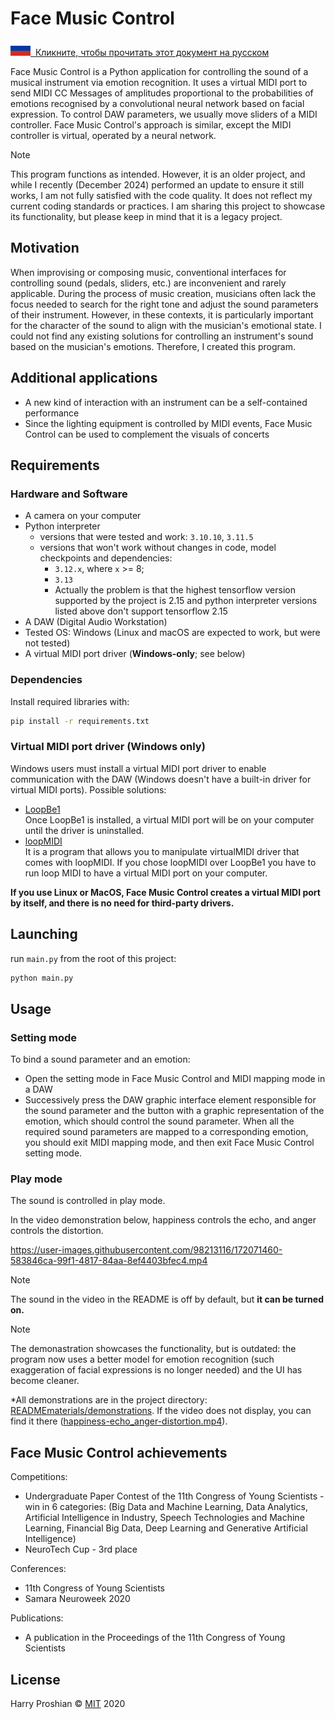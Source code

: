 # Face Music Control

[<img src = ".\READMEmaterials\flags\ru.svg">&nbsp; Кликните, чтобы прочитать этот документ на русском](README.ru.md)

Face Music Control is a Python application for controlling the sound of a musical instrument via emotion recognition. It uses a virtual MIDI port to send MIDI CC Messages of amplitudes proportional to the probabilities of emotions recognised by a convolutional neural network based on facial expression. To control DAW parameters, we usually move sliders of a MIDI controller. Face Music Control's approach is similar, except the MIDI controller is virtual, operated by a neural network.


> [!Note]
> This program functions as intended. However, it is an older project, and while I recently (December 2024) performed an update to ensure it still works, I am not fully satisfied with the code quality. It does not reflect my current coding standards or practices. I am sharing this project to showcase its functionality, but please keep in mind that it is a legacy project.



## Motivation
When improvising or composing music, conventional interfaces for controlling sound (pedals, sliders, etc.) are inconvenient and rarely applicable. During the process of music creation, musicians often lack the focus needed to search for the right tone and adjust the sound parameters of their instrument. However, in these contexts, it is particularly important for the character of the sound to align with the musician's emotional state. I could not find any existing solutions for controlling an instrument's sound based on the musician's emotions. Therefore, I created this program.


## Additional applications
* A new kind of interaction with an instrument can be a self-contained performance
* Since the lighting equipment is controlled by MIDI events, Face Music Control can be used to complement the visuals of concerts

## Requirements

### Hardware and Software
- A camera on your computer
- Python interpreter 
    - versions that were tested and work: `3.10.10`, `3.11.5`
    - versions that won't work without changes in code, model checkpoints and dependencies: 
        - `3.12.x`, where `x` >= 8;
        - `3.13`
        - Actually the problem is that the highest tensorflow version supported by the project is 2.15 and python interpreter versions listed above don't support tensorflow 2.15
- A DAW (Digital Audio Workstation)
- Tested OS: Windows (Linux and macOS are expected to work, but were not tested)
- A virtual MIDI port driver (**Windows-only**; see below)

### Dependencies
Install required libraries with:
```bash
pip install -r requirements.txt
```

### Virtual MIDI port driver **(Windows only)**
Windows users must install a virtual MIDI port driver to enable communication with the DAW (Windows doesn't have a built-in driver for virtual MIDI ports). Possible solutions:
* [LoopBe1](https://www.nerds.de/en/download.html)
<br> Once LoopBe1 is installed, a virtual MIDI port will be on your computer until the driver is uninstalled.
* [loopMIDI](https://www.tobias-erichsen.de/software/loopmidi.html)
<br> It is a program that allows you to manipulate virtualMIDI driver that comes with loopMIDI. If you chose loopMIDI over LoopBe1 you have to run loop MIDI to have a virtual MIDI port on your computer.

**If you use Linux or MacOS, Face Music Control creates a virtual MIDI port by itself, and there is no need for third-party drivers.**

## Launching

run `main.py` from the root of this project:
```bash
python main.py
```

## Usage
### Setting mode
To bind a sound parameter and an emotion:
* Open the setting mode in Face Music Control and MIDI mapping mode in a DAW
* Successively press the DAW graphic interface element responsible for the sound parameter and the button with a graphic representation of the emotion, which should control the sound parameter.
When all the required sound parameters are mapped to a corresponding emotion, you should exit MIDI mapping mode, and then exit Face Music Control setting mode. 

### Play mode
The sound is controlled in play mode.

In the video demonstration below, happiness controls the echo, and anger controls the distortion.

https://user-images.githubusercontent.com/98213116/172071460-583846ca-99f1-4817-84aa-8ef4403bfec4.mp4

> [!Note]
> The sound in the video in the README is off by default, but **it can be turned on.**

> [!Note]
> The demonastration showcases the functionality, but is outdated: the program now uses a better model for emotion recognition (such exaggeration of facial expressions is no longer needed) and the UI has become cleaner.


*All demonstrations are in the project directory: [READMEmaterials/demonstrations](READMEmaterials/demonstrations). If the video does not display, you can find it there ([happiness-echo_anger-distortion.mp4](READMEmaterials/demonstrations/happiness-echo_anger-distortion.mp4)).


## Face Music Control achievements
Competitions:
* Undergraduate Paper Contest of the 11th Congress of Young Scientists - win in 6 categories:
(Big Data and Machine Learning, Data Analytics, Artificial Intelligence in Industry, Speech Technologies and Machine Learning, Financial Big Data, Deep Learning and Generative Artificial Intelligence)
* NeuroTech Cup - 3rd place

Conferences:
* 11th Congress of Young Scientists
* Samara Neuroweek 2020

Publications:
* A publication in the Proceedings of the 11th Congress of Young Scientists

## License
Harry Proshian © [MIT](https://choosealicense.com/licenses/mit/) 2020
